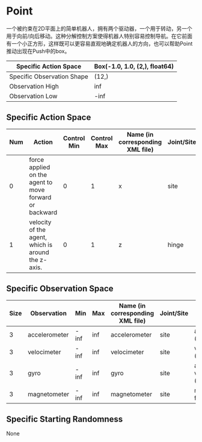# Point

一个被约束在2D平面上的简单机器人，拥有两个驱动器，一个用于转动，另一个用于向前/向后移动。这种分解控制方案使得机器人特别容易控制导航。在它前面有一个小正方形，这样既可以更容易直观地确定机器人的方向，也可以帮助Point推动出现在Push中的box。

| Specific Action Space      | Box(-1.0, 1.0, (2,), float64) |
| -------------------------- | ----------------------------- |
| Specific Observation Shape | (12,)                         |
| Observation High           | inf                           |
| Observation Low            | -inf                          |

## Specific Action Space

| Num  | Action                                                 | Control Min | Control Max | Name (in corresponding XML file) | Joint/Site | Unit           |
| ---- | ------------------------------------------------------ | ----------- | ----------- | -------------------------------- | ---------- | -------------- |
| 0    | force applied on the agent to move forward or backward | 0           | 1           | x                                | site       | force (N)      |
| 1    | velocity of the agent, which is around the z-axis.     | 0           | 1           | z                                | hinge      | velocity (m/s) |

## Specific Observation Space

| Size | Observation   | Min  | Max  | Name (in corresponding XML file) | Joint/Site | Unit                      |
| ---- | ------------- | ---- | ---- | -------------------------------- | ---------- | ------------------------- |
| 3    | accelerometer | -inf | inf  | accelerometer                    | site       | acceleration (m/s^2)      |
| 3    | velocimeter   | -inf | inf  | velocimeter                      | site       | velocity (m/s)            |
| 3    | gyro          | -inf | inf  | gyro                             | site       | anglular velocity (rad/s) |
| 3    | magnetometer  | -inf | inf  | magnetometer                     | site       | magnetic flux (Wb)        |

## Specific Starting Randomness

None